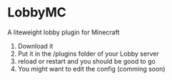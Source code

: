 # LobbyMC
A liteweight lobby plugin for Minecraft

1. Download it
2. Put it in the /plugins folder of your Lobby server
3. reload or restart and you should be good to go
4. You might want to edit the config (comming soon)
